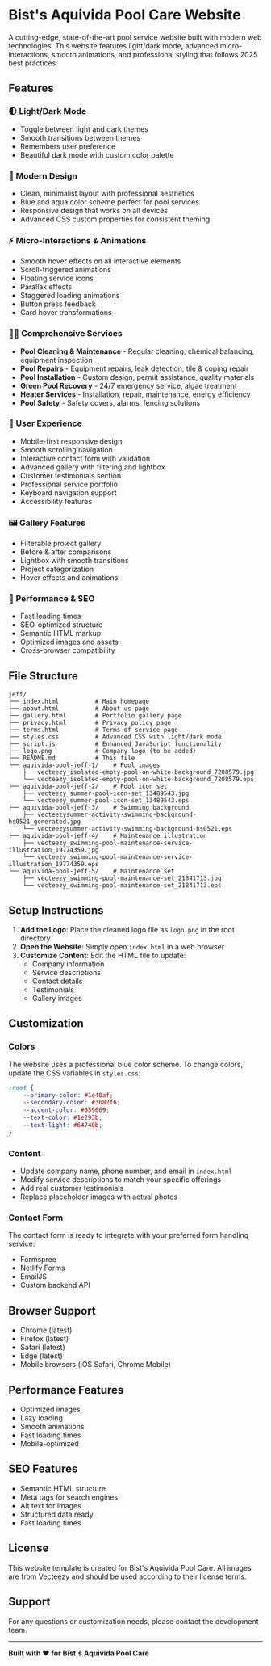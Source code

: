 # Bist's Aquivida Pool Care Website

A cutting-edge, state-of-the-art pool service website built with modern web technologies. This website features light/dark mode, advanced micro-interactions, smooth animations, and professional styling that follows 2025 best practices.

## Features

### 🌓 Light/Dark Mode
- Toggle between light and dark themes
- Smooth transitions between themes
- Remembers user preference
- Beautiful dark mode with custom color palette

### 🎨 Modern Design
- Clean, minimalist layout with professional aesthetics
- Blue and aqua color scheme perfect for pool services
- Responsive design that works on all devices
- Advanced CSS custom properties for consistent theming

### ⚡ Micro-Interactions & Animations
- Smooth hover effects on all interactive elements
- Scroll-triggered animations
- Floating service icons
- Parallax effects
- Staggered loading animations
- Button press feedback
- Card hover transformations

### 🏊‍♂️ Comprehensive Services
- **Pool Cleaning & Maintenance** - Regular cleaning, chemical balancing, equipment inspection
- **Pool Repairs** - Equipment repairs, leak detection, tile & coping repair
- **Pool Installation** - Custom design, permit assistance, quality materials
- **Green Pool Recovery** - 24/7 emergency service, algae treatment
- **Heater Services** - Installation, repair, maintenance, energy efficiency
- **Pool Safety** - Safety covers, alarms, fencing solutions

### 📱 User Experience
- Mobile-first responsive design
- Smooth scrolling navigation
- Interactive contact form with validation
- Advanced gallery with filtering and lightbox
- Customer testimonials section
- Professional service portfolio
- Keyboard navigation support
- Accessibility features

### 🖼️ Gallery Features
- Filterable project gallery
- Before & after comparisons
- Lightbox with smooth transitions
- Project categorization
- Hover effects and animations

### 🚀 Performance & SEO
- Fast loading times
- SEO-optimized structure
- Semantic HTML markup
- Optimized images and assets
- Cross-browser compatibility

## File Structure

```
jeff/
├── index.html          # Main homepage
├── about.html          # About us page
├── gallery.html        # Portfolio gallery page
├── privacy.html        # Privacy policy page
├── terms.html          # Terms of service page
├── styles.css          # Advanced CSS with light/dark mode
├── script.js           # Enhanced JavaScript functionality
├── logo.png            # Company logo (to be added)
├── README.md           # This file
└── aquivida-pool-jeff-1/    # Pool images
    ├── vecteezy_isolated-empty-pool-on-white-background_7208579.jpg
    └── vecteezy_isolated-empty-pool-on-white-background_7208579.eps
├── aquivida-pool-jeff-2/    # Pool icon set
    ├── vecteezy_summer-pool-icon-set_13489543.jpg
    └── vecteezy_summer-pool-icon-set_13489543.eps
├── aquivida-pool-jeff-3/    # Swimming background
    ├── vecteezysummer-activity-swimming-background-hs0521_generated.jpg
    └── vecteezysummer-activity-swimming-background-hs0521.eps
├── aquivida-pool-jeff-4/    # Maintenance illustration
    ├── vecteezy_swimming-pool-maintenance-service-illustration_19774359.jpg
    └── vecteezy_swimming-pool-maintenance-service-illustration_19774359.eps
└── aquivida-pool-jeff-5/    # Maintenance set
    ├── vecteezy_swimming-pool-maintenance-set_21841713.jpg
    └── vecteezy_swimming-pool-maintenance-set_21841713.eps
```

## Setup Instructions

1. **Add the Logo**: Place the cleaned logo file as `logo.png` in the root directory
2. **Open the Website**: Simply open `index.html` in a web browser
3. **Customize Content**: Edit the HTML file to update:
   - Company information
   - Service descriptions
   - Contact details
   - Testimonials
   - Gallery images

## Customization

### Colors
The website uses a professional blue color scheme. To change colors, update the CSS variables in `styles.css`:

```css
:root {
    --primary-color: #1e40af;
    --secondary-color: #3b82f6;
    --accent-color: #059669;
    --text-color: #1e293b;
    --text-light: #64748b;
}
```

### Content
- Update company name, phone number, and email in `index.html`
- Modify service descriptions to match your specific offerings
- Add real customer testimonials
- Replace placeholder images with actual photos

### Contact Form
The contact form is ready to integrate with your preferred form handling service:
- Formspree
- Netlify Forms
- EmailJS
- Custom backend API

## Browser Support

- Chrome (latest)
- Firefox (latest)
- Safari (latest)
- Edge (latest)
- Mobile browsers (iOS Safari, Chrome Mobile)

## Performance Features

- Optimized images
- Lazy loading
- Smooth animations
- Fast loading times
- Mobile-optimized

## SEO Features

- Semantic HTML structure
- Meta tags for search engines
- Alt text for images
- Structured data ready
- Fast loading times

## License

This website template is created for Bist's Aquivida Pool Care. All images are from Vecteezy and should be used according to their license terms.

## Support

For any questions or customization needs, please contact the development team.

---

**Built with ❤️ for Bist's Aquivida Pool Care**

